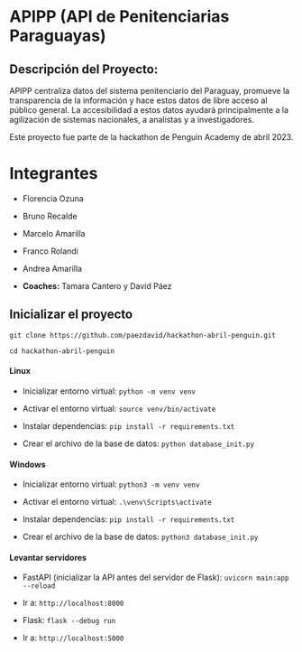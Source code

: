 # APIPP (API de Penitenciarias Paraguayas)

## Descripción del Proyecto: 
APIPP centraliza datos del sistema penitenciario del Paraguay, promueve la transparencia de la información y hace estos datos de libre acceso al público general. La accesibilidad a estos datos ayudará principalmente a la agilización de sistemas nacionales, a analistas y a investigadores.

Este proyecto fue parte de la hackathon de Penguin Academy de abril 2023.

# Integrantes
- Florencia Ozuna
- Bruno Recalde
- Marcelo Amarilla
- Franco Rolandi
- Andrea Amarilla

- **Coaches:** Tamara Cantero y David Páez

## Inicializar el proyecto
```git clone https://github.com/paezdavid/hackathon-abril-penguin.git```

```cd hackathon-abril-penguin```


#### Linux 
- Inicializar entorno virtual: 
```python -m venv venv```

- Activar el entorno virtual: 
```source venv/bin/activate```

- Instalar dependencias: 
```pip install -r requirements.txt```

- Crear el archivo de la base de datos: 
```python database_init.py```


#### Windows
- Inicializar entorno virtual: 
```python3 -m venv venv```

- Activar el entorno virtual: 
```.\venv\Scripts\activate```

- Instalar dependencias: 
```pip install -r requirements.txt```

- Crear el archivo de la base de datos: 
```python3 database_init.py```


#### Levantar servidores

- FastAPI (inicializar la API antes del servidor de Flask): 
```uvicorn main:app --reload```


- Ir a: 
```http://localhost:8000```

- Flask: 
```flask --debug run```


- Ir a: 
```http://localhost:5000```
